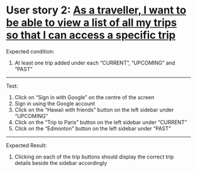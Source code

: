 # User story 2: [As a traveller, I want to be able to view a list of all my trips so that I can access a specific trip](https://github.com/Taehoya/Adventure-Audit/issues/7)

Expected condition:

1. At least one trip added under each “CURRENT”, “UPCOMING” and “PAST”

---

Test:

1. Click on “Sign in with Google” on the centre of the screen
2. Sign in using the Google account
3. Click on the “Hawaii with friends” button on the left sidebar under “UPCOMING”
4. Click on the “Trip to Paris” button on the left sidebar under “CURRENT”
5. Click on the “Edmonton” button on the left sidebar under “PAST”

---

Expected Result:

1. Clicking on each of the trip buttons should display the correct trip details beside the sidebar accordingly
